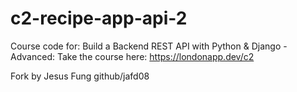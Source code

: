 # c2-recipe-app-api-2
Course code for: Build a Backend REST API with Python &amp; Django - Advanced: Take the course here: https://londonapp.dev/c2

Fork by Jesus Fung github/jafd08